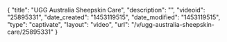 {
    "title": "UGG Australia Sheepskin Care",
    "description": "",
    "videoid": "25895331",
    "date_created": "1453119515",
    "date_modified": "1453119515",
    "type": "captivate",
    "layout": "video",
    "url": "\/v\/ugg-australia-sheepskin-care\/25895331"
}